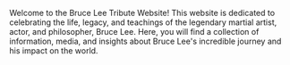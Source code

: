Welcome to the Bruce Lee Tribute Website! This website is dedicated to celebrating the life, legacy, and teachings of the legendary martial artist, actor, and philosopher, Bruce Lee. Here, you will find a collection of information, media, and insights about Bruce Lee's incredible journey and his impact on the world.
